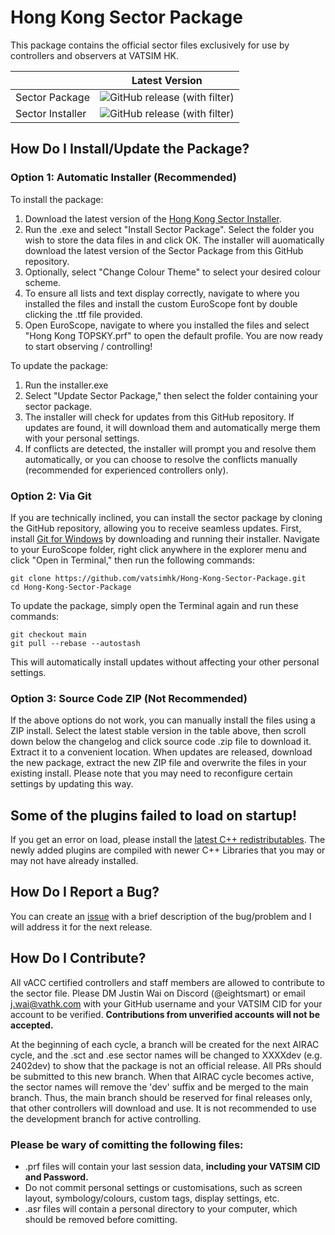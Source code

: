 # Hong Kong Sector Package
This package contains the official sector files exclusively for use by controllers and observers at VATSIM HK. 

||Latest Version|
|---|---|
|Sector Package| ![GitHub release (with filter)](https://img.shields.io/github/v/release/vatsimhk/Hong-Kong-Sector-Package) |
|Sector Installer | ![GitHub release (with filter)](https://img.shields.io/github/v/release/vatsimhk/Hong-Kong-Sector-Installer) |

## How Do I Install/Update the Package?
### Option 1: Automatic Installer (Recommended)
To install the package:
1. Download the latest version of the [Hong Kong Sector Installer](https://github.com/vatsimhk/Hong-Kong-Sector-Installer/releases/latest/download/Hong-Kong-Sector-Installer.zip).
2. Run the .exe and select "Install Sector Package". Select the folder you wish to store the data files in and click OK. The installer will auomatically download the latest version of the Sector Package from this GitHub repository.
3. Optionally, select "Change Colour Theme" to select your desired colour scheme.
4. To ensure all lists and text display correctly, navigate to where you installed the files and install the custom EuroScope font by double clicking the .ttf file provided.
5. Open EuroScope, navigate to where you installed the files and select "Hong Kong TOPSKY.prf" to open the default profile. You are now ready to start observing / controlling!

To update the package:
1. Run the installer.exe
2. Select "Update Sector Package," then select the folder containing your sector package.
3. The installer will check for updates from this GitHub repository. If updates are found, it will download them and automatically merge them with your personal settings.
4. If conflicts are detected, the installer will prompt you and resolve them automatically, or you can choose to resolve the conflicts manually (recommended for experienced controllers only).

### Option 2: Via Git
If you are technically inclined, you can install the sector package by cloning the GitHub repository, allowing you to receive seamless updates. First, install [Git for Windows](https://git-scm.com/download/win) by downloading and running their installer. Navigate to your EuroScope folder, right click anywhere in the explorer menu and click "Open in Terminal," then run the following commands:  

`git clone https://github.com/vatsimhk/Hong-Kong-Sector-Package.git`  
`cd Hong-Kong-Sector-Package`  
  
To update the package, simply open the Terminal again and run these commands:  
  
`git checkout main`  
`git pull --rebase --autostash`  

This will automatically install updates without affecting your other personal settings.  

### Option 3: Source Code ZIP (Not Recommended)
If the above options do not work, you can manually install the files using a ZIP install. Select the latest stable version in the table above, then scroll down below the changelog and click source code .zip file to download it. Extract it to a convenient location. When updates are released, download the new package, extract the new ZIP file and overwrite the files in your existing install. Please note that you may need to reconfigure certain settings by updating this way.

## Some of the plugins failed to load on startup!
If you get an error on load, please install the [latest C++ redistributables](https://aka.ms/vs/17/release/vc_redist.x86.exe). The newly added plugins are compiled with newer C++ Libraries that you may or may not have already installed.

## How Do I Report a Bug?
You can create an [issue](https://github.com/vatsimhk/Hong-Kong-Sector-Package/issues) with a brief description of the bug/problem and I will address it for the next release.

## How Do I Contribute?
All vACC certified controllers and staff members are allowed to contribute to the sector file. Please DM Justin Wai on Discord (@eightsmart) or email [j.wai@vathk.com](mailto:j.wai@vathk.com) with your GitHub username and your VATSIM CID for your account to be verified. **Contributions from unverified accounts will not be accepted.**

At the beginning of each cycle, a branch will be created for the next AIRAC cycle, and the .sct and .ese sector names will be changed to XXXXdev (e.g. 2402dev) to show that the package is not an official release. All PRs should be submitted to this new branch. When that AIRAC cycle becomes active, the sector names will remove the 'dev' suffix and be merged to the main branch. Thus, the main branch should be reserved for final releases only, that other controllers will download and use. It is not recommended to use the development branch for active controlling.

### Please be wary of comitting the following files:
- .prf files will contain your last session data, **including your VATSIM CID and Password.**
- Do not commit personal settings or customisations, such as screen layout, symbology/colours, custom tags, display settings, etc.
- .asr files will contain a personal directory to your computer, which should be removed before comitting.
